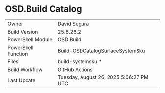 ﻿# OSD.Build Catalog

| | |
|-|-|
| Owner | David Segura |
| Build Version | 25.8.26.2 |
| PowerShell Module | OSD.Build |
| PowerShell Function | Build-OSDCatalogSurfaceSystemSku |
| Files | build-systemsku.* |
| Build Workflow | GitHub Actions |
| Last Update | Tuesday, August 26, 2025 5:06:27 PM UTC |
